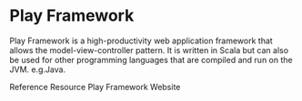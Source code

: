 # Play Framework

Play Framework is a high-productivity web application framework that allows the model-view-controller pattern. It is written in Scala but can also be used for other programming languages that are compiled and run on the JVM. e.g.Java.

<ResourceGroupTitle>Reference Resource</ResourceGroupTitle>
<BadgeLink colorScheme='blue' badgeText='Official Website' href='https://www.playframework.com/'>Play Framework Website</BadgeLink>
